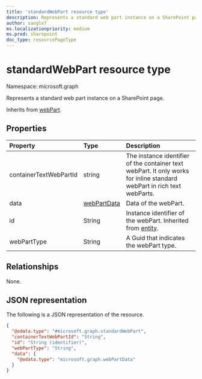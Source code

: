 ```yaml
---
title: 'standardWebPart resource type'
description: Represents a standard web part instance on a SharePoint page.
author: sangle7
ms.localizationpriority: medium
ms.prod: sharepoint
doc_type: resourcePageType
---
```


# standardWebPart resource type

Namespace: microsoft.graph



Represents a standard web part instance on a SharePoint page.

Inherits from [webPart](../resources/webpart.md).

## Properties

| Property               | Type                                       | Description                                                                                                     |
| :--------------------- | :----------------------------------------- | :-------------------------------------------------------------------------------------------------------------- |
| containerTextWebPartId | string                                     | The instance identifier of the container text webPart. It only works for inline standard webPart in rich text webParts. |
| data                   | [webPartData](../resources/webpartdata.md) | Data of the webPart.                                                                                            |
| id                     | String                                     | Instance identifier of the webPart. Inherited from [entity](../resources/entity.md).                            |
| webPartType            | String                                     | A Guid that indicates the webPart type.                                                         |

## Relationships

None.

## JSON representation

The following is a JSON representation of the resource.

<!-- {
  "blockType": "resource",
  "keyProperty": "id",
  "@odata.type": "microsoft.graph.standardWebPart",
  "baseType": "microsoft.graph.webPart",
  "openType": false
}
-->

```json
{
  "@odata.type": "#microsoft.graph.standardWebPart",
  "containerTextWebPartId": "String",
  "id": "String (identifier)",
  "webPartType": "String",
  "data": {
    "@odata.type": "microsoft.graph.webPartData"
  }
}
```
